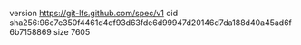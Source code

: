 version https://git-lfs.github.com/spec/v1
oid sha256:96c7e350f4461d4df93d63fde6d99947d20146d7da188d40a45ad6f6b7158869
size 7605
